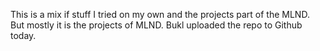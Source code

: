 This is a mix if stuff I tried on my own and the projects part of the MLND. But mostly it is the projects of MLND.
Bukl uploaded the repo to Github today.

